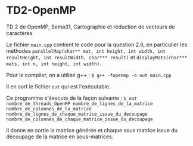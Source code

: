 # TD2-OpenMP
TD 2 de OpenMP, Sema31, Cartographie et réduction de vecteurs de caractères

Le fichier `main.cpp` contient le code pour la question 2.6, en particulier les méthodes
`parallelMap(char** mat, int height, int width, int resultHeight, int resultWidth, char*** result)` et
`displayMats(char*** mats, int n, int height, int width)`.

Pour le compiler, on a utilisé g++ :
`$ g++ -fopenmp -o out main.cpp`

Il en sort le fichier `out` qui est l'exécutable.

Ce programme s'éxecute de la façon suivante : 
`$ out nombre_de_threads_OpenMP nombre_de_lignes_de_la_matrice nombre_de_colonnes_de_la_matrice
nombre_de_lignes_de_chaque_matrice_issue_du_decoupage nombre_de_colonnes_de_chaque_matrice_issue_du_decoupage`

Il donne en sortie la matrice générée et chaque sous matrice issue du découpage de la matrice en sous-matrices.